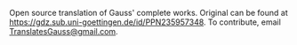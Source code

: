 Open source translation of Gauss' complete works.  Original can be found at https://gdz.sub.uni-goettingen.de/id/PPN235957348.  To contribute, email TranslatesGauss@gmail.com.
